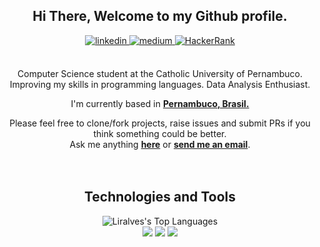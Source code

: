 <div align="center">
<h2> Hi There, Welcome to my Github profile.</h2>
<a href="https://linkedin.com/in/luana-liraa" target="_blank">
<img src=https://img.shields.io/badge/linkedin-%2300acee.svg?color=405DE6&style=for-the-badge&logo=linkedin&logoColor=white alt=linkedin style="margin-bottom: 5px;"/>
</a>
<a href="https://medium.com/@liravs" target="_blank">
<img src=https://img.shields.io/badge/-Medium-%23000000?style=for-the-badge&logo=medium&logoColor=white alt=medium style="margin-bottom: 5px;"/>
</a>
<a href="https://www.hackerrank.com/profile/larissa_liraalv1" target="_blank">
<img src=https://img.shields.io/badge/-Hackerrank-2EC866?style=for-the-badge&logo=HackerRank&logoColor=white alt=HackerRank style="margin-bottom: 5px;"/>
</a>
<br />
<br />

Computer Science student at the Catholic University of Pernambuco. Improving my skills in programming languages. Data Analysis Enthusiast.
<br />

I'm currently based in **[Pernambuco, Brasil.](https://www.google.com/maps/place/Pernambuco/@-6.6154773,-42.1805699,6z/data=!3m1!4b1!4m6!3m5!1s0x7007c9d931c86c5:0x1de0196a93401726!8m2!3d-8.8137173!4d-36.954107!16zL20vMDFoZHBw?entry=ttu)**

Please feel free to clone/fork projects, raise issues and submit PRs if you think something could be better.<br />
Ask me anything **[here](https://github.com/liralves)** or <a href="mailto:larissa.liraalves16@gmail.com"><b>send me an email</b></a>.
<br />
<br />
<br />
## Technologies and Tools
<img src="https://github-readme-stats.vercel.app/api/top-langs/?username=liralves&layout=compact&theme=dark&bg_color=0A0A0A" alt="Liralves's Top Languages"/>
<br />
</div>
<div align="center">
<div style="display: inline">
<img src="https://img.shields.io/badge/python-3670A0?style=for-the-badge&logo=python&logoColor=ffdd54"/>
<img src="https://img.shields.io/badge/C-00599C?style=for-the-badge&logo=c&logoColor=white"/>
<img src="https://img.shields.io/badge/java-%23ED8B00.svg?style=for-the-badge&logo=openjdk&logoColor=white"/>
</div> 
</div>
